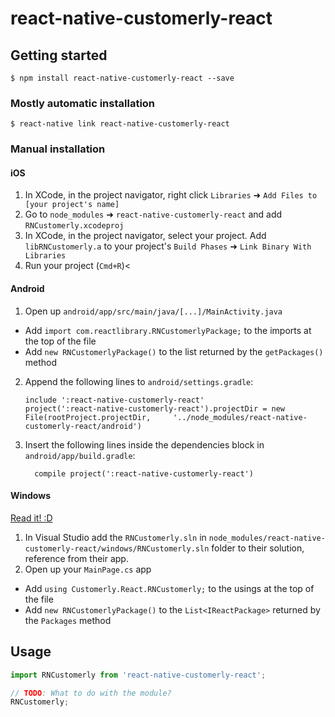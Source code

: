 
# react-native-customerly-react

## Getting started

`$ npm install react-native-customerly-react --save`

### Mostly automatic installation

`$ react-native link react-native-customerly-react`

### Manual installation


#### iOS

1. In XCode, in the project navigator, right click `Libraries` ➜ `Add Files to [your project's name]`
2. Go to `node_modules` ➜ `react-native-customerly-react` and add `RNCustomerly.xcodeproj`
3. In XCode, in the project navigator, select your project. Add `libRNCustomerly.a` to your project's `Build Phases` ➜ `Link Binary With Libraries`
4. Run your project (`Cmd+R`)<

#### Android

1. Open up `android/app/src/main/java/[...]/MainActivity.java`
  - Add `import com.reactlibrary.RNCustomerlyPackage;` to the imports at the top of the file
  - Add `new RNCustomerlyPackage()` to the list returned by the `getPackages()` method
2. Append the following lines to `android/settings.gradle`:
  	```
  	include ':react-native-customerly-react'
  	project(':react-native-customerly-react').projectDir = new File(rootProject.projectDir, 	'../node_modules/react-native-customerly-react/android')
  	```
3. Insert the following lines inside the dependencies block in `android/app/build.gradle`:
  	```
      compile project(':react-native-customerly-react')
  	```

#### Windows
[Read it! :D](https://github.com/ReactWindows/react-native)

1. In Visual Studio add the `RNCustomerly.sln` in `node_modules/react-native-customerly-react/windows/RNCustomerly.sln` folder to their solution, reference from their app.
2. Open up your `MainPage.cs` app
  - Add `using Customerly.React.RNCustomerly;` to the usings at the top of the file
  - Add `new RNCustomerlyPackage()` to the `List<IReactPackage>` returned by the `Packages` method


## Usage
```javascript
import RNCustomerly from 'react-native-customerly-react';

// TODO: What to do with the module?
RNCustomerly;
```
  